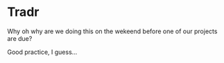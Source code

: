 Tradr
=====
Why oh why are we doing this on the wekeend before one of our projects are due?

Good practice, I guess...